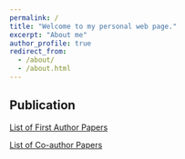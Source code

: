 ```yaml
---
permalink: /
title: "Welcome to my personal web page."
excerpt: "About me"
author_profile: true
redirect_from: 
  - /about/
  - /about.html
---
```


Publication
-----------

<a href='https://ui.adsabs.harvard.edu/user/libraries/bh6bqUjWRuueUg_mlM7Tnw'>List of First Author Papers</a>

<a href='https://ui.adsabs.harvard.edu/user/libraries/kKIdRivTREG-CRk8GkYVyQ'>List of Co-author Papers</a>
